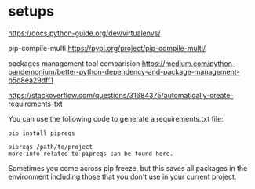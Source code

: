 # setups

https://docs.python-guide.org/dev/virtualenvs/

pip-compile-multi
https://pypi.org/project/pip-compile-multi/

packages management tool comparision
https://medium.com/python-pandemonium/better-python-dependency-and-package-management-b5d8ea29dff1



https://stackoverflow.com/questions/31684375/automatically-create-requirements-txt

You can use the following code to generate a requirements.txt file:
```
pip install pipreqs
```
```
pipreqs /path/to/project
more info related to pipreqs can be found here.
```

Sometimes you come across pip freeze, but this saves all packages in the environment including those that you don't use in your current project.
